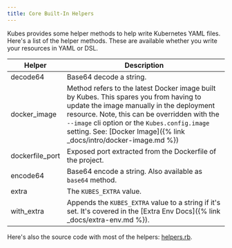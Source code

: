 ```yaml
---
title: Core Built-In Helpers
---
```


Kubes provides some helper methods to help write Kubernetes YAML files.  Here's a list of the helper methods. These are available whether you write your resources in YAML or DSL.

Helper | Description
--- | ---
decode64 | Base64 decode a string.
docker_image | Method refers to the latest Docker image built by Kubes. This spares you from having to update the image manually in the deployment resource. Note, this can be overridden with the `--image` cli option or the `Kubes.config.image` setting. See: [Docker Image]({% link _docs/intro/docker-image.md %})
dockerfile_port	| Exposed port extracted from the Dockerfile of the project.
encode64 | Base64 encode a string. Also available as `base64` method.
extra | The `KUBES_EXTRA` value.
with_extra | Appends the `KUBES_EXTRA` value to a string if it's set. It's covered in the [Extra Env Docs]({% link _docs/extra-env.md %}).

Here's also the source code with most of the helpers: [helpers.rb](https://github.com/boltops-tools/kubes/blob/master/lib/kubes/compiler/shared/helpers.rb).
